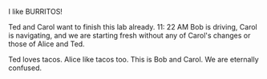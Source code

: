 I like BURRITOS!

Ted and Carol want to finish this lab already.
11: 22 AM Bob is driving, Carol is navigating, and we are starting fresh without any of Carol's changes or those of Alice and Ted.

Ted loves tacos.
Alice like tacos too.
This is Bob and Carol. We are eternally confused.

